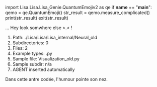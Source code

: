 
import Lisa.Lisa.Lisa_Genie.QuantumEmojiv2 as qe
if __name__ == "__main__":
  qemo = qe.QuantumEmoji()
  str_result = qemo.measure_complicated()
  print(str_result)
  exit(str_result)

... Hey look somwhere else >.< !

1. Path: ./Lisa/Lisa/Lisa_internal/Neural_old
2. Subdirectories: 0
3. Files: 2
4. Example types: .py
5. Sample file: Visualization_old.py
6. Sample subdir: n/a
7. AGENT inserted automatically

Dans cette antre codée, l'humour pointe son nez.
